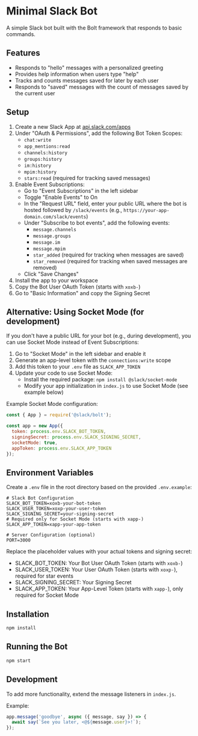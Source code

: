 # Minimal Slack Bot

A simple Slack bot built with the Bolt framework that responds to basic commands.

## Features

- Responds to "hello" messages with a personalized greeting
- Provides help information when users type "help"
- Tracks and counts messages saved for later by each user
- Responds to "saved" messages with the count of messages saved by the current user

## Setup

1. Create a new Slack App at [api.slack.com/apps](https://api.slack.com/apps)
2. Under "OAuth & Permissions", add the following Bot Token Scopes:
   - `chat:write`
   - `app_mentions:read`
   - `channels:history`
   - `groups:history`
   - `im:history`
   - `mpim:history`
   - `stars:read` (required for tracking saved messages)
3. Enable Event Subscriptions:
   - Go to "Event Subscriptions" in the left sidebar
   - Toggle "Enable Events" to On
   - In the "Request URL" field, enter your public URL where the bot is hosted followed by `/slack/events` (e.g., `https://your-app-domain.com/slack/events`)
   - Under "Subscribe to bot events", add the following events:
     - `message.channels`
     - `message.groups`
     - `message.im`
     - `message.mpim`
     - `star_added` (required for tracking when messages are saved)
     - `star_removed` (required for tracking when saved messages are removed)
   - Click "Save Changes"
4. Install the app to your workspace
5. Copy the Bot User OAuth Token (starts with `xoxb-`)
6. Go to "Basic Information" and copy the Signing Secret

## Alternative: Using Socket Mode (for development)

If you don't have a public URL for your bot (e.g., during development), you can use Socket Mode instead of Event Subscriptions:

1. Go to "Socket Mode" in the left sidebar and enable it
2. Generate an app-level token with the `connections:write` scope
3. Add this token to your `.env` file as `SLACK_APP_TOKEN`
4. Update your code to use Socket Mode:
   - Install the required package: `npm install @slack/socket-mode`
   - Modify your app initialization in `index.js` to use Socket Mode (see example below)

Example Socket Mode configuration:
```javascript
const { App } = require('@slack/bolt');

const app = new App({
  token: process.env.SLACK_BOT_TOKEN,
  signingSecret: process.env.SLACK_SIGNING_SECRET,
  socketMode: true,
  appToken: process.env.SLACK_APP_TOKEN
});
```

## Environment Variables

Create a `.env` file in the root directory based on the provided `.env.example`:

```
# Slack Bot Configuration
SLACK_BOT_TOKEN=xoxb-your-bot-token
SLACK_USER_TOKEN=xoxp-your-user-token
SLACK_SIGNING_SECRET=your-signing-secret
# Required only for Socket Mode (starts with xapp-)
SLACK_APP_TOKEN=xapp-your-app-token

# Server Configuration (optional)
PORT=3000
```

Replace the placeholder values with your actual tokens and signing secret:
- SLACK_BOT_TOKEN: Your Bot User OAuth Token (starts with `xoxb-`)
- SLACK_USER_TOKEN: Your User OAuth Token (starts with `xoxp-`), required for star events
- SLACK_SIGNING_SECRET: Your Signing Secret
- SLACK_APP_TOKEN: Your App-Level Token (starts with `xapp-`), only required for Socket Mode

## Installation

```bash
npm install
```

## Running the Bot

```bash
npm start
```

## Development

To add more functionality, extend the message listeners in `index.js`.

Example:
```javascript
app.message('goodbye', async ({ message, say }) => {
  await say(`See you later, <@${message.user}>!`);
});
```
